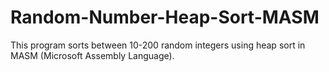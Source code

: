 # Random-Number-Heap-Sort-MASM
This program sorts between 10-200 random integers using heap sort in MASM (Microsoft Assembly Language).

